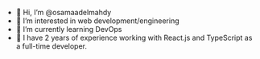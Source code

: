 - 👋 Hi, I’m @osamaadelmahdy
- 👀 I’m interested in web development/engineering
- 🌱 I’m currently learning DevOps
- 💼 I have 2 years of experience working with React.js and TypeScript as a full-time developer.

<!---
osamaadelmahdy/osamaadelmahdy is a ✨ special ✨ repository because its `README.md` (this file) appears on your GitHub profile.
You can click the Preview link to take a look at your changes.
--->
